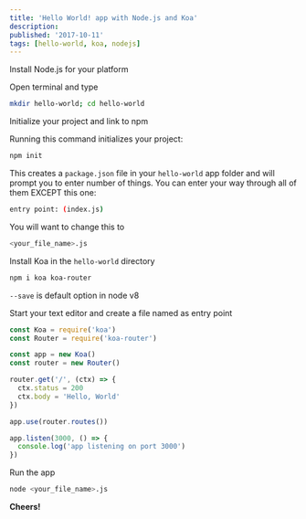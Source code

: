 ```yaml
---
title: 'Hello World! app with Node.js and Koa'
description:
published: '2017-10-11'
tags: [hello-world, koa, nodejs]
---
```


Install Node.js for your platform

Open terminal and type

```sh
mkdir hello-world; cd hello-world
```

Initialize your project and link to npm

Running this command initializes your project:

```sh
npm init
```

This creates a `package.json` file in your `hello-world` app folder and will prompt you to enter number of things. You can enter your way through all of them EXCEPT this one:

```sh
entry point: (index.js)
```

You will want to change this to

```sh
<your_file_name>.js
```

Install Koa in the `hello-world` directory

```sh
npm i koa koa-router
```

`--save` is default option in node v8

Start your text editor and create a file named as entry point

```js
const Koa = require('koa')
const Router = require('koa-router')

const app = new Koa()
const router = new Router()

router.get('/', (ctx) => {
  ctx.status = 200
  ctx.body = 'Hello, World'
})

app.use(router.routes())

app.listen(3000, () => {
  console.log('app listening on port 3000')
})
```

Run the app

```sh
node <your_file_name>.js
```

**Cheers!**
